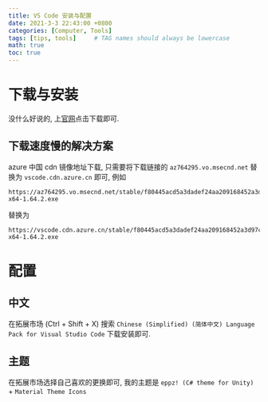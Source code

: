 ```yaml
---
title: VS Code 安装与配置
date: 2021-3-3 22:43:00 +0800
categories: [Computer, Tools]
tags: [tips, tools]     # TAG names should always be lowercase
math: true
toc: true
---
```


# 下载与安装

没什么好说的, 上[官网](https://code.visualstudio.com/)点击下载即可.

## 下载速度慢的解决方案

azure 中国 cdn 镜像地址下载, 只需要将下载链接的 `az764295.vo.msecnd.net` 替换为 `vscode.cdn.azure.cn` 即可, 例如

```plaintext
https://az764295.vo.msecnd.net/stable/f80445acd5a3dadef24aa209168452a3d97cc326/VSCodeUserSetup-x64-1.64.2.exe
```

替换为

```plaintext
https://vscode.cdn.azure.cn/stable/f80445acd5a3dadef24aa209168452a3d97cc326/VSCodeUserSetup-x64-1.64.2.exe
```
# 配置
## 中文
在拓展市场 (Ctrl + Shift + X) 搜索 `Chinese (Simplified) (简体中文) Language Pack for Visual Studio Code` 下载安装即可.

## 主题
在拓展市场选择自己喜欢的更换即可, 我的主题是 `eppz! (C# theme for Unity)` + `Material Theme Icons`
